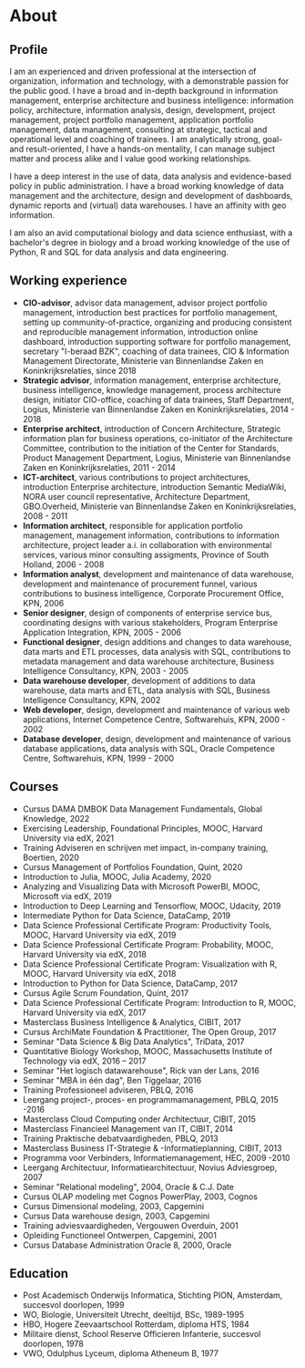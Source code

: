 # About

## Profile

I am an experienced and driven professional at the intersection of organization, information and technology, with a demonstrable passion for the public good. I have a broad and in-depth background in information management, enterprise architecture and business intelligence: information policy, architecture, information analysis, design, development, project management, project portfolio management, application portfolio management, data management, consulting at strategic, tactical and operational level and coaching of trainees. I am analytically strong, goal- and result-oriented, I have a hands-on mentality, I can manage subject matter and process alike and I value good working relationships.

I have a deep interest in the use of data, data analysis and evidence-based policy in public administration. I have a broad working knowledge of data management and the architecture, design and development of dashboards, dynamic reports and (virtual) data warehouses. I have an affinity with geo information.

I am also an avid computational biology and data science enthusiast, with a bachelor's degree in biology and a broad working knowledge of the use of Python, R and SQL for data analysis and data engineering.

## Working experience

* __CIO-advisor__, advisor data management, advisor project portfolio management, introduction best practices for portfolio management, setting up community-of-practice, organizing and producing consistent and reproducible management information, introduction online dashboard, introduction supporting software for portfolio management, secretary "I-beraad BZK", coaching of data trainees, CIO & Information Management Directorate, Ministerie van Binnenlandse Zaken en Koninkrijksrelaties, since 2018
* __Strategic advisor__, information management, enterprise architecture, business intelligence, knowledge management, process architecture design, initiator CIO-office, coaching of data trainees, Staff Department, Logius, Ministerie van Binnenlandse Zaken en Koninkrijksrelaties, 2014 - 2018
* __Enterprise architect__, introduction of Concern Architecture, Strategic information plan for business operations, co-initiator of the Architecture Committee, contribution to the initiation of the Center for Standards, Product Management Department, Logius, Ministerie van Binnenlandse Zaken en Koninkrijksrelaties, 2011 - 2014
* __ICT-architect__, various contributions to project architectures, introduction Enterprise architecture, introduction Semantic MediaWiki, NORA user council representative, Architecture Department, GBO.Overheid, Ministerie van Binnenlandse Zaken en Koninkrijksrelaties, 2008 - 2011
* __Information architect__, responsible for application portfolio management, management information, contributions to information architecture, project leader a.i. in collaboration with environmental services, various minor consulting assigments, Province of South Holland, 2006 - 2008
* __Information analyst__, development and maintenance of data warehouse, development and maintenance of procurement funnel, various contributions to business intelligence, Corporate Procurement Office, KPN, 2006
* __Senior designer__, design of components of enterprise service bus, coordinating designs with various stakeholders, Program Enterprise Application Integration, KPN, 2005 - 2006
* __Functional designer__, design additions and changes to data warehouse, data marts and ETL processes, data analysis with SQL, contributions to metadata management and data warehouse architecture, Business Intelligence Consultancy, KPN, 2003 - 2005
* __Data warehouse developer__, development of additions to data warehouse, data marts and ETL, data analysis with SQL, Business Intelligence Consultancy, KPN, 2002
* __Web developer__, design, development and maintenance of various web applications, Internet Competence Centre, Softwarehuis, KPN, 2000 - 2002
* __Database developer__, design, development and maintenance of various database applications, data analysis with SQL, Oracle Competence Centre, Softwarehuis, KPN, 1999 - 2000

## Courses

* Cursus DAMA DMBOK Data Management Fundamentals, Global Knowledge, 2022
* Exercising Leadership, Foundational Principles, MOOC, Harvard University via edX, 2021
* Training Adviseren en schrijven met impact, in-company training, Boertien, 2020
* Cursus Management of Portfolios Foundation, Quint, 2020
* Introduction to Julia, MOOC, Julia Academy, 2020
 * Analyzing and Visualizing Data with Microsoft PowerBI, MOOC, Microsoft via edX, 2019
  * Introduction to Deep Learning and Tensorflow, MOOC, Udacity, 2019
* Intermediate Python for Data Science, DataCamp, 2019
* Data Science Professional Certificate Program: Productivity Tools, MOOC, Harvard University via edX, 2019
* Data Science Professional Certificate Program: Probability, MOOC, Harvard University via edX, 2018
* Data Science Professional Certificate Program: Visualization with R, MOOC, Harvard University via edX, 2018
* Introduction to Python for Data Science, DataCamp, 2017
* Cursus Agile Scrum Foundation, Quint, 2017
* Data Science Professional Certificate Program: Introduction to R, MOOC, Harvard University via edX, 2017
* Masterclass Business Intelligence & Analytics, CIBIT, 2017
* Cursus ArchiMate Foundation & Practitioner, The Open Group, 2017
* Seminar "Data Science & Big Data Analytics", TriData, 2017
* Quantitative Biology Workshop, MOOC, Massachusetts Institute of Technology via edX, 2016 – 2017
* Seminar "Het logisch datawarehouse", Rick van der Lans, 2016
* Seminar "MBA in één dag", Ben Tiggelaar, 2016
* Training Professioneel adviseren, PBLQ, 2016
* Leergang project-, proces- en programmamanagement, PBLQ, 2015 -2016
* Masterclass Cloud Computing onder Architectuur, CIBIT, 2015
* Masterclass Financieel Management van IT, CIBIT, 2014
* Training Praktische debatvaardigheden, PBLQ, 2013
* Masterclass Business IT-Strategie & -Informatieplanning, CIBIT, 2013
* Programma voor Verbinders, Informatiemanagement, HEC, 2009 -2010
* Leergang Architectuur, Informatiearchitectuur, Novius Adviesgroep, 2007
* Seminar "Relational modeling", 2004,  Oracle & C.J. Date
* Cursus OLAP modeling met Cognos PowerPlay, 2003, Cognos
* Cursus Dimensional modeling, 2003, Capgemini
* Cursus Data warehouse design, 2003, Capgemini
* Training adviesvaardigheden, Vergouwen Overduin, 2001
* Opleiding Functioneel Ontwerpen, Capgemini, 2001
* Cursus Database Administration Oracle 8, 2000, Oracle

## Education

* Post Academisch Onderwijs Informatica, Stichting PION, Amsterdam, succesvol doorlopen, 1999
* WO, Biologie, Universiteit Utrecht, deeltijd, BSc, 1989-1995
* HBO, Hogere Zeevaartschool Rotterdam, diploma HTS, 1984
* Militaire dienst, School Reserve Officieren Infanterie, succesvol doorlopen, 1978
* VWO, Odulphus Lyceum, diploma Atheneum B, 1977